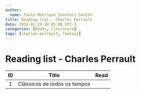 ```yaml
---
author:
  name: Paulo Henrique Zanoteli Santos
title: Reading list - Charles Perrault
date: 2024-01-29 18:05:00 UTC-3
categories: [Books, Literature]
tags: [charles-perrault, fantasy]
---
```


# Reading list - Charles Perrault

| ID  | Title                        | Read |
|:---:| ---------------------------- |:----:|
| 1   | Clássicos de todos os tempos |      |
